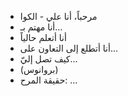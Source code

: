 -  مرحباً، أنا علي - الكوا
-  أنا مهتم بـ...
-  أنا أتعلم حالياً
-  أنا أتطلع إلى التعاون على...
-  كيف تصل إليّ...
- (بروانوس)
-  حقيقة المرح: ...

<!---
علي العكوس/علي العكواس هو مستودع خاص لأن README.md (هذا الملف) يظهر على ملفاتك.
يمكنك النقر على وصلة بريبري لإلقاء نظرة على تغيرتك
--->
